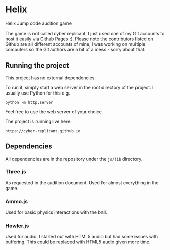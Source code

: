 # Helix

Helix Jump code audition game

The game is not called cyber replicant, I just used one of my Git accounts to host it easily via Github Pages :). Please note the contributors listed on Github are all different accounts of mine, I was working on multiple computers so the Git authors are a bit of a mess - sorry about that.


## Running the project

This project has no external dependencies.

To run it, simply start a web server in the root directory of the project. I usually use Python for this e.g.

```
python -m http.server
```

Feel free to use the web server of your choice.

The project is running live here:

```
https://cyber-replicant.github.io
```

## Dependencies

All dependencies are in the repository under the `js/lib` directory.

### Three.js

As requested in the audition document. Used for almost everything in the game.

### Ammo.js

Used for basic physics interactions with the ball.

### Howler.js

Used for audio. I started out with HTML5 audio but had some issues with buffering. This could be replaced with HTML5 audio given more time.
